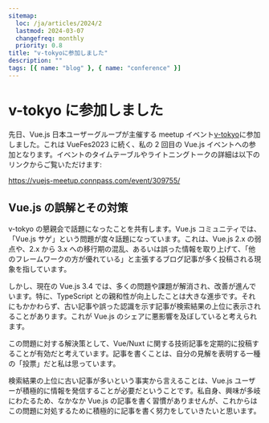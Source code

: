```yaml
---
sitemap:
  loc: /ja/articles/2024/2
  lastmod: 2024-03-07
  changefreq: monthly
  priority: 0.8
title: "v-tokyoに参加しました"
description: ""
tags: [{ name: "blog" }, { name: "conference" }]
---
```


# v-tokyo に参加しました

先日、Vue.js 日本ユーザーグループが主催する meetup イベント[v-tokyo](https://vuejs-meetup.connpass.com/)に参加しました。これは VueFes2023 に続く、私の 2 回目の Vue.js イベントへの参加となります。イベントのタイムテーブルやライトニングトークの詳細は以下のリンクからご覧いただけます:

https://vuejs-meetup.connpass.com/event/309755/

## Vue.js の誤解とその対策

v-tokyo の懇親会で話題になったことを共有します。Vue.js コミュニティでは、「Vue.js サゲ」という問題が度々話題になっています。これは、Vue.js 2.x の弱点や、2.x から 3.x への移行期の混乱、あるいは誤った情報を取り上げて、「他のフレームワークの方が優れている」と主張するブログ記事が多く投稿される現象を指しています。

しかし、現在の Vue.js 3.4 では、多くの問題や課題が解消され、改善が進んでいます。特に、TypeScript との親和性が向上したことは大きな進歩です。それにもかかわらず、古い記事や誤った認識を示す記事が検索結果の上位に表示されることがあります。これが Vue.js のシェアに悪影響を及ぼしていると考えられます。

この問題に対する解決策として、Vue/Nuxt に関する技術記事を定期的に投稿することが有効だと考えています。記事を書くことは、自分の見解を表明する一種の「投票」だと私は思っています。

検索結果の上位に古い記事が多いという事実から言えることは、Vue.js ユーザーが積極的に情報を発信することが必要だということです。私自身、興味が多岐にわたるため、なかなか Vue.js の記事を書く習慣がありませんが、これからはこの問題に対処するために積極的に記事を書く努力をしていきたいと思います。
